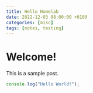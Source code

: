 ```yaml
---
title: Hello Homelab
date: 2022-12-03 08:00:00 +0100
categories: [misc]
tags: [notes, testing]
---
```


# Welcome!

This is a sample post.

```javascript
console.log("Hello World!");
```
